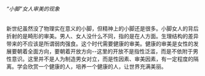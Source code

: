 ###### “小脚”女人审美的现象

​		新世纪虽然没了物理实在意义的小脚，但精神上的小脚还是很多。小脚女人的背后折射的是畸形的审美。男人、女人没什么不同，指的是在人方面。生理结构的差异带来的不应该是所谓弱肉强食。这个时代需要健康的审美。健康的审美是女性的发展要朝着全面方向，要朝着开放方向--这里的开放不是指性泛滥，而是不依附于男性意识。这里并不是人为制造男女对立，而是性因素、审美因素，有一定程度的隔离。学会欣赏一个健康的人，培养一个健康的人，让世界充满美丽。